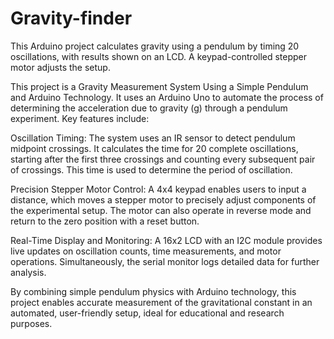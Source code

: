 # Gravity-finder
This Arduino project calculates gravity using a pendulum by timing 20 oscillations, with results shown on an LCD. A keypad-controlled stepper motor adjusts the setup.

This project is a Gravity Measurement System Using a Simple Pendulum and Arduino Technology. It uses an Arduino Uno to automate the process of determining the acceleration due to gravity (g) through a pendulum experiment. Key features include:

Oscillation Timing: The system uses an IR sensor to detect pendulum midpoint crossings. It calculates the time for 20 complete oscillations, starting after the first three crossings and counting every subsequent pair of crossings. This time is used to determine the period of oscillation.

Precision Stepper Motor Control: A 4x4 keypad enables users to input a distance, which moves a stepper motor to precisely adjust components of the experimental setup. The motor can also operate in reverse mode and return to the zero position with a reset button.

Real-Time Display and Monitoring: A 16x2 LCD with an I2C module provides live updates on oscillation counts, time measurements, and motor operations. Simultaneously, the serial monitor logs detailed data for further analysis.

By combining simple pendulum physics with Arduino technology, this project enables accurate measurement of the gravitational constant in an automated, user-friendly setup, ideal for educational and research purposes.
